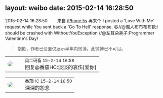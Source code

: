 layout: weibo
date: 2015-02-14 16:28:50
---
<meta name="referrer" content="no-referrer" />

2015-02-14 16:28:50  &nbsp;&nbsp;&nbsp;&nbsp;&nbsp;&nbsp; 来自 <a href="sinaweibo://customweibosource" rel="nofollow">iPhone 5s</a>
再来个 I posted a 'Love With Me' request while You sent back a 'Go To Hell' response. 😃//@魔人布布布布欧:I should be crashed with WithoutYouException  //@左耳朵耗子:Programmer Valentine's Day!
>  抱歉，作者已设置仅展示半年内微博，此微博已不可见。 ​​​

<table style="width: 100%;">
  <tr>
    <td style="width: 40px;"><img style="border-radius:50%" src="https://tva3.sinaimg.cn/crop.0.0.639.639.50/6d2a6003jw8f3idy69w2gj20hs0hrt9g.jpg?KID=imgbed,tva&Expires=1624465201&ssig=b2T5CtDJbT"></td>
    <td colspan="2"><small>风二码畜 15-2-14 16:58</small><br/>回复@番茄HC:淡淡的哀伤[爱你]</td>
  </tr>
</table>

<table style="width: 100%;">
  <tr>
    <td style="width: 40px;"><img style="border-radius:50%" src="https://tva4.sinaimg.cn/crop.0.0.100.100.50/96fcf04ejw1elxrupa39mj202s02s743.jpg?KID=imgbed,tva&Expires=1624465201&ssig=f7j%2FZBsXIG"></td>
    <td colspan="2"><small>番茄HC 15-2-14 16:50</small><br/>深深的怨念</td>
  </tr>
</table>
